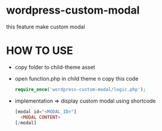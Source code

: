 # wordpress-custom-modal
this feature make custom modal


# HOW TO USE
- copy folder to child-theme asset

- open function.php in child theme n copy this code
    ```php
    require_once('wordpress-custom-modal/logic.php');
    ```
- implementation => display custom modal using shortcode 
    ```php
    [modal id="<MODAL_ID>"]
      <MODAL CONTENT>
    [/modal]
    ```
